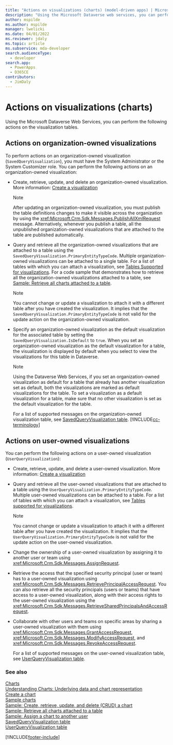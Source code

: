 ```yaml
---
title: "Actions on visualizations (charts) (model-driven apps) | Microsoft Docs" # Intent and product brand in a unique string of 43-59 chars including spaces"
description: "Using the Microsoft Dataverse web services, you can perform the following actions on the visualization tables." # 115-145 characters including spaces. This abstract displays in the search result."
author: mspilde
ms.author: mspilde
manager: lwelicki
ms.date: 04/01/2022
ms.reviewer: jdaly
ms.topic: article
ms.subservice: mda-developer
search.audienceType: 
  - developer
search.app: 
  - PowerApps
  - D365CE
contributors: 
  - JimDaly
---
```


# Actions on visualizations (charts)

Using the Microsoft Dataverse Web Services, you can perform the following actions on the visualization tables.  
  
## Actions on organization-owned visualizations 

To perform actions on an organization-owned visualization (`SavedQueryVisualization`), you must have the System Administrator or the System Customizer role. You can perform the following actions on an organization-owned visualization:  
  
- Create, retrieve, update, and delete an organization-owned visualization. More information: [Create a visualization](create-visualization-chart.md)  
  
  > [!NOTE]
  >  After updating an organization-owned visualization, you must publish the table definitions changes to make it visible across the organization by using the <xref:Microsoft.Crm.Sdk.Messages.PublishAllXmlRequest> message. Alternatively, whenever you publish a table, all the unpublished organization-owned visualizations that are attached to the table are published automatically.  
  
- Query and retrieve all the organization-owned visualizations that are attached to a table using the `SavedQueryVisualization.PrimaryEntityTypeCode`. Multiple organization-owned visualizations can be attached to a single table. For a list of tables with which you can attach a visualization, see [Tables Supported for visualizations](view-data-with-visualizations-charts.md). For a code sample that demonstrates how to retrieve all the organization-owned visualizations attached to a table, see [Sample: Retrieve all charts attached to a table](https://github.com/microsoft/PowerApps-Samples/tree/master/cds/orgsvc/C%23/RetrieveChartsAttachedToEntity).
  
  > [!NOTE]
  >  You cannot change or update a visualization to attach it with a different table after you have created the visualization. It implies that the `SavedQueryVisualization.PrimaryEntityTypeCode` is not valid for the update action on the organization-owned visualization.
  
- Specify an organization-owned visualization as the default visualization for the associated table by setting the `SavedQueryVisualization.IsDefault` to `true`. When you set an organization-owned visualization as the default visualization for a table, the visualization is displayed by default when you select to view the visualizations for this table in Dataverse.
  
  > [!NOTE]
  >  Using the Dataverse Web Services, if you set an organization-owned visualization as default for a table that already has another visualization set as default, both the visualizations are marked as default visualizations for the table.  To set a visualization as a default visualization for a table, make sure that no other visualization is set as the default visualization for the table.  
  
  For a list of supported messages on the organization-owned visualization table, see [SavedQueryVisualization table](../data-platform/reference/entities/savedqueryvisualization.md).
  [!INCLUDE[cc-terminology](../data-platform/includes/cc-terminology.md)]

## Actions on user-owned visualizations  

 You can perform the following actions on a user-owned visualization (`UserQueryVisualization`):  
  
- Create, retrieve, update, and delete a user-owned visualization. More information: [Create a visualization](create-visualization-chart.md)  
  
- Query and retrieve all the user-owned visualizations that are attached to a table using the `UserQueryVisualization.PrimaryEntityTypeCode`. Multiple user-owned visualizations can be attached to a table. For a list of tables with which you can attach a visualization, see [Tables supported for visualizations](view-data-with-visualizations-charts.md).  
  
  > [!NOTE]
  >  You cannot change or update a visualization to attach it with a different table after you have created the visualization. It implies that the `UserQueryVisualization.PrimaryEntityTypeCode` is not valid for the update action on the user-owned visualization.
  
- Change the ownership of a user-owned visualization by assigning it to another user or team using <xref:Microsoft.Crm.Sdk.Messages.AssignRequest>.  
  
- Retrieve the access that the specified security principal (user or team) has to a user-owned visualization using <xref:Microsoft.Crm.Sdk.Messages.RetrievePrincipalAccessRequest>. You can also retrieve all the security principals (users or teams) that have access to a user-owned visualization, along with their access rights to the user-owned visualization using the <xref:Microsoft.Crm.Sdk.Messages.RetrieveSharedPrincipalsAndAccessRequest>.  
  
- Collaborate with other users and teams on specific areas by sharing a user-owned visualization with them using <xref:Microsoft.Crm.Sdk.Messages.GrantAccessRequest>, <xref:Microsoft.Crm.Sdk.Messages.ModifyAccessRequest>, and <xref:Microsoft.Crm.Sdk.Messages.RevokeAccessRequest>.  
  
  For a list of supported messages on the user-owned visualization table, see [UserQueryVisualization table](../data-platform/reference/entities/userqueryvisualization.md).

### See also  

 [Charts](view-data-with-visualizations-charts.md)   
 [Understanding Charts: Underlying data and chart representation](understand-charts-underlying-data-chart-representation.md)   
 [Create a chart](create-visualization-chart.md)   
 [Sample charts](sample-charts.md)   
 [Sample: Create, retrieve, update, and delete (CRUD) a chart](https://github.com/microsoft/PowerApps-Samples/tree/master/cds/orgsvc/C%23/CRUDOperationsChart)  
 [Sample: Retrieve all charts attached to a table](https://github.com/microsoft/PowerApps-Samples/tree/master/cds/orgsvc/C%23/RetrieveChartsAttachedToEntity)   
 [Sample: Assign a chart to another user](https://github.com/microsoft/PowerApps-Samples/tree/master/cds/orgsvc/C%23/AssignChartToAnotherUser)   
 [SavedQueryVisualization table](../data-platform/reference/entities/savedqueryvisualization.md)   
 [UserQueryVisualization table](../data-platform/reference/entities/userqueryvisualization.md)


[!INCLUDE[footer-include](../../includes/footer-banner.md)]